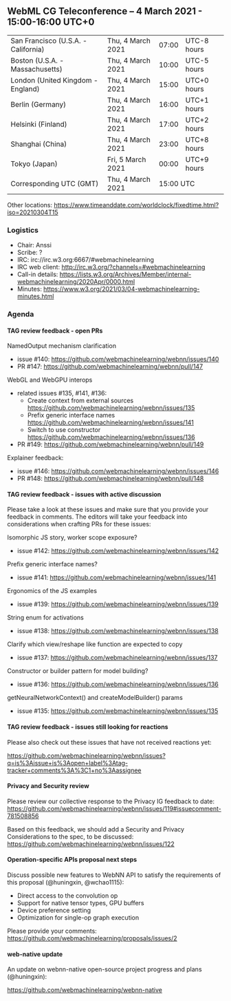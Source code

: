 ## WebML CG Teleconference – 4 March 2021 - 15:00-16:00 UTC+0

<table>
<tr><td> San Francisco (U.S.A. - California) <td> Thu, 4 March 2021 <td> 07:00 <td> UTC-8 hours
<tr><td> Boston (U.S.A. - Massachusetts) <td> Thu, 4 March 2021 <td> 10:00 <td> UTC-5 hours
<tr><td> London (United Kingdom - England) <td> Thu, 4 March 2021 <td> 15:00 <td> UTC+0 hours
<tr><td> Berlin (Germany) <td> Thu, 4 March 2021 <td> 16:00 <td> UTC+1 hours
<tr><td> Helsinki (Finland) <td> Thu, 4 March 2021 <td> 17:00 <td> UTC+2 hours
<tr><td> Shanghai (China) <td> Thu, 4 March 2021 <td> 23:00 <td> UTC+8 hours
<tr><td> Tokyo (Japan) <td> Fri, 5 March 2021 <td> 00:00 <td> UTC+9 hours
<tr><td> Corresponding UTC (GMT) <td> Thu, 4 March 2021 <td colspan=2> 15:00 UTC
</table>

Other locations: https://www.timeanddate.com/worldclock/fixedtime.html?iso=20210304T15

### Logistics

* Chair: Anssi
* Scribe: ?
* IRC: irc://irc.w3.org:6667/#webmachinelearning
* IRC web client: http://irc.w3.org/?channels=#webmachinelearning
* Call-in details: https://lists.w3.org/Archives/Member/internal-webmachinelearning/2020Apr/0000.html
* Minutes: https://www.w3.org/2021/03/04-webmachinelearning-minutes.html

### Agenda


#### TAG review feedback - open PRs

NamedOutput mechanism clarification 
- issue #140: https://github.com/webmachinelearning/webnn/issues/140
- PR #147: https://github.com/webmachinelearning/webnn/pull/147

WebGL and WebGPU interops
- related issues #135, #141, #136:
  - Create context from external sources https://github.com/webmachinelearning/webnn/issues/135
  - Prefix generic interface names https://github.com/webmachinelearning/webnn/issues/141
  - Switch to use constructor https://github.com/webmachinelearning/webnn/issues/136
- PR #149: https://github.com/webmachinelearning/webnn/pull/149

Explainer feedback:
- issue #146: https://github.com/webmachinelearning/webnn/issues/146
- PR #148: https://github.com/webmachinelearning/webnn/pull/148


#### TAG review feedback - issues with active discussion

Please take a look at these issues and make sure that you provide your feedback in comments. The editors will take your feedback into considerations when crafting PRs for these issues:

Isomorphic JS story, worker scope exposure?
- issue #142: https://github.com/webmachinelearning/webnn/issues/142

Prefix generic interface names?
- issue #141: https://github.com/webmachinelearning/webnn/issues/141

Ergonomics of the JS examples
- issue #139: https://github.com/webmachinelearning/webnn/issues/139

String enum for activations
- issue #138: https://github.com/webmachinelearning/webnn/issues/138

Clarify which view/reshape like function are expected to copy
- issue #137: https://github.com/webmachinelearning/webnn/issues/137

Constructor or builder pattern for model building?
- issue #136: https://github.com/webmachinelearning/webnn/issues/136

getNeuralNetworkContext() and createModelBuilder() params
- issue #135: https://github.com/webmachinelearning/webnn/issues/135


#### TAG review feedback - issues still looking for reactions

Please also check out these issues that have not received reactions yet:

https://github.com/webmachinelearning/webnn/issues?q=is%3Aissue+is%3Aopen+label%3Atag-tracker+comments%3A%3C1+no%3Aassignee


#### Privacy and Security review

Please review our collective response to the Privacy IG feedback to date:
https://github.com/webmachinelearning/webnn/issues/119#issuecomment-781508856

Based on this feedback, we should add a Security and Privacy Considerations to the spec, to be discussed:
https://github.com/webmachinelearning/webnn/issues/122


#### Operation-specific APIs proposal next steps

Discuss possible new features to WebNN API to satisfy the requirements of this proposal (@huningxin, @wchao1115):

- Direct access to the convolution op
- Support for native tensor types, GPU buffers
- Device preference setting
- Optimization for single-op graph execution

Please provide your comments: https://github.com/webmachinelearning/proposals/issues/2


#### web-native update

An update on webnn-native open-source project progress and plans (@huningxin):

https://github.com/webmachinelearning/webnn-native

